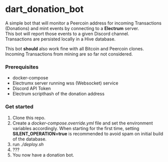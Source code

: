 # dart_donation_bot
A simple bot that will monitor a Peercoin address for incoming Transactions (Donations) and mint events by connecting to a **Electrum** server.  
This bot will report those events to a given Discord channel.  
Transactions are persisted locally in a Hive database.

This bot **should** also work fine with all Bitcoin and Peercoin clones. Incoming Transactions from mining are so far not considered.

### Prerequisites
- docker-compose
- Electrumx server running wss (Websocket) service
- Discord API Token
- Electrum scripthash of the donation address

### Get started
1. Clone this repo.
2. Create a *docker-compose.override.yml* file and set the environment variables accordingly.
When starting for the first time, setting **SILENT_OPERATION=true** is recommended to avoid spam on initial build of the database.
3. run *./deploy.sh*
4. ??? 
5. You now have a donation bot. 
